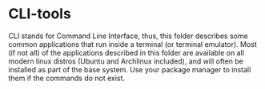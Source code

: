 CLI-tools
=========
CLI stands for Command Line Interface, thus, this folder describes some
common applications that run inside a terminal (or terminal emulator).
Most (if not all) of the applications described in this folder are available on
all modern linux distros (Ubuntu and Archlinux included), and will often be
installed as part of the base system. Use your package manager to install them
if the commands do not exist.
